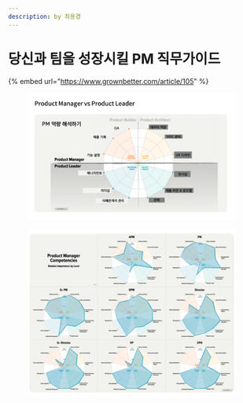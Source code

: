 ```yaml
---
description: by 최용경
---
```


# 당신과 팀을 성장시킬 PM 직무가이드

{% embed url="https://www.grownbetter.com/article/105" %}

<figure><img src="../../.gitbook/assets/image (3).png" alt=""><figcaption></figcaption></figure>

<figure><img src="../../.gitbook/assets/image (115).png" alt=""><figcaption></figcaption></figure>
